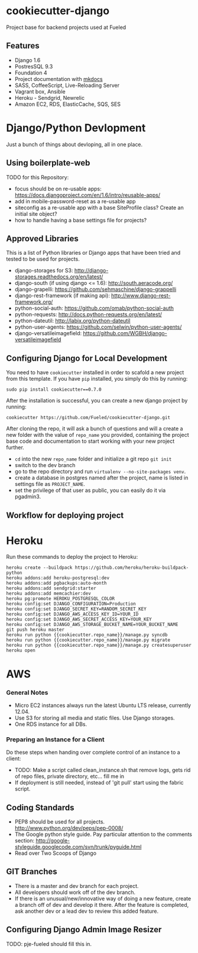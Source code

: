 cookiecutter-django
====================

Project base for backend projects used at Fueled

## Features
* Django 1.6
* PostresSQL 9.3
* Foundation 4
* Project documentation with [mkdocs][mkdocs]
* SASS, CoffeeScript, Live-Reloading Server
* Vagrant box, Ansible
* Heroku - Sendgrid, Newrelic
* Amazon EC2, RDS, ElasticCache, SQS, SES

[mkdocs]: http://www.mkdocs.org/

# Django/Python Devlopment 
Just a bunch of things about devloping, all in one place.


## Using boilerplate-web

TODO for this Repository:
* focus should be on re-usable apps: https://docs.djangoproject.com/en/1.6/intro/reusable-apps/
* add in mobile-password-reset as a re-usable app
* siteconfig as a re-usable app with a base SiteProfile class? Create an initial site object?
* how to handle having a base settings file for projects?


## Approved Libraries
This is a list of Python libraries or Django apps that have been tried and tested to be used for projects.
* django-storages for S3: http://django-storages.readthedocs.org/en/latest/
* django-south (if using django <= 1.6): http://south.aeracode.org/
* django-grapelli: https://github.com/sehmaschine/django-grappelli
* django-rest-framework (if making api): http://www.django-rest-framework.org/
* python-social-auth: https://github.com/omab/python-social-auth
* python-requests: http://docs.python-requests.org/en/latest/
* python-dateutil: http://labix.org/python-dateutil
* python-user-agents: https://github.com/selwin/python-user-agents/
* django-versatileimagefield: https://github.com/WGBH/django-versatileimagefield


## Configuring Django for Local Development

You need to have `cookiecutter` installed in order to scafold a new project from this template. If you have `pip` installed, you simply do this by running:

    sudo pip install cookiecutter==0.7.0

After the installation is successful, you can create a new django project by running:

    cookiecutter https://github.com/Fueled/cookiecutter-django.git

After cloning the repo, it will ask a bunch of questions and will a create a new folder with the value of `repo_name` you provided, containing the project base code and documentation to start working with your new project further.


* `cd` into the new `repo_name` folder and initialize a git repo `git init`
* switch to the dev branch
* go to the repo directory and run `virtualenv --no-site-packages venv`.
* create a database in postgres named after the project, name is listed in settings file as `PROJECT_NAME`.
* set the privilege of that user as public, you can easily do it via pgadmin3.


## Workflow for deploying project

# Heroku
 
Run these commands to deploy the project to Heroku:

```
heroku create --buildpack https://github.com/heroku/heroku-buildpack-python
heroku addons:add heroku-postgresql:dev
heroku addons:add pgbackups:auto-month
heroku addons:add sendgrid:starter
heroku addons:add memcachier:dev
heroku pg:promote HEROKU_POSTGRESQL_COLOR
heroku config:set DJANGO_CONFIGURATION=Production
heroku config:set DJANGO_SECRET_KEY=RANDOM_SECRET_KEY
heroku config:set DJANGO_AWS_ACCESS_KEY_ID=YOUR_ID
heroku config:set DJANGO_AWS_SECRET_ACCESS_KEY=YOUR_KEY
heroku config:set DJANGO_AWS_STORAGE_BUCKET_NAME=YOUR_BUCKET_NAME
git push heroku master
heroku run python {{cookiecutter.repo_name}}/manage.py syncdb
heroku run python {{cookiecutter.repo_name}}/manage.py migrate
heroku run python {{cookiecutter.repo_name}}/manage.py createsuperuser
heroku open
```

# AWS

### General Notes
* Micro EC2 instances always run the latest Ubuntu LTS release, currently 12.04.
* Use S3 for storing all media and static files. Use Django storages.
* One RDS instance for all DBs.

### Preparing an Instance for a Client
Do these steps when handing over complete control of an instance to a client:
* TODO: Make a script called clean_instance.sh that remove logs, gets rid of repo files, private directory, etc... fill me in
* If deployment is still needed, instead of 'git pull' start using the fabric script. 

## Coding Standards
* PEP8 should be used for all projects. http://www.python.org/dev/peps/pep-0008/
* The Google python style guide. Pay particular attention to the comments section: http://google-styleguide.googlecode.com/svn/trunk/pyguide.html
* Read over Two Scoops of Django


## GIT Branches
* There is a master and dev branch for each project.
* All developers should work off of the dev branch.
* If there is an unusual/new/innovative way of doing a new feature, create a branch off of dev and develop it there. After the feature is completed, ask another dev or a lead dev to review this added feature.


## Configuring Django Admin Image Resizer
TODO: pje-fueled should fill this in.
